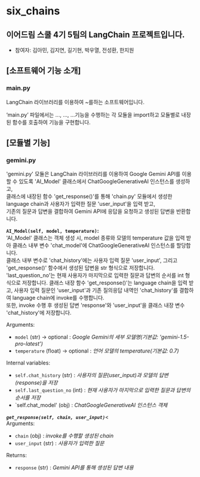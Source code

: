 # six_chains
## 이어드림 스쿨 4기 5팀의 LangChain 프로젝트입니다.
- 참여자: 김아민, 김지연, 길기현, 박우열, 전성환, 한지원

## [소프트웨어 기능 소개]

### main.py

LangChain 라이브러리를 이용하여 ~를하는 소프트웨어입니다.

‘main.py’ 파일에서는 ..., ..., ...기능을 수행하는 각 모듈을 import하고 모듈별로 내장된 함수를 호출하여 기능을 구현합니다.

## [모듈별 기능]

### gemini.py
'gemini.py' 모듈은 LangChain 라이브러리를 이용하여 Google Gemini API를 이용할 수 있도록 'AI_Model' 클래스에서 ChatGoogleGenerativeAI 인스턴스를 생성하고, <br>
클래스에 내장된 함수 'get_response()'를 통해 'chain.py' 모듈에서 생성한 language chain과 사용자가 입력한 질문 'user_input'을 입력 받고, <br>
기존의 질문과 답변을 결합하여 Gemini API에 응답을 요청하고 생성된 답변을 반환합니다.

**`AI_Model(self, model, temperature)`:** <br>
'AI_Model' 클래스는 객체 생성 시, model 종류와 모델의 temperature 값을 입력 받아 클래스 내부 변수 'chat_model'에 ChatGoogleGenerativeAI 인스턴스를 할당합니다.<br>
클래스 내부 변수로 'chat_history'에는 사용자 입력 질문 'user_input', 그리고 'get_response()' 함수에서 생성된 답변을 str 형식으로 저장합니다.<br>
'last_question_no'는 현재 사용자가 마지막으로 입력한 질문과 답변의 순서를 int 형식으로 저장합니다.
클래스 내장 함수 'get_response()'는 language chain을 입력 받고, 사용자 입력 질문인 'user_input'과 기존 질의응답 내역인 'chat_history'를 결합하여 language chain에 invoke를 수행합니다. <br>
또한, invoke 수행 후 생성된 답변 'response'와 'user_input'을 클래스 내장 변수 'chat_history'에 저장합니다.

Arguments:
- `model` (str) -> optional : *Google Gemini의 세부 모델명(기본값: 'gemini-1.5-pro-latest')*
- `temperature` (float) -> optional : *언어 모델의 temperature(기본값: 0.7)*

Internal variables:
- `self.chat_history` (str) : *사용자의 질문(user_input)과 모델의 답변(response)을 저장*
- `self.last_question_no` (int) : *현재 사용자가 마지막으로 입력한 질문과 답변의 순서를 저장*
- `self.chat_model' (obj) : *ChatGoogleGenerativeAI 인스턴스 객체*

***`get_response(self, chain, user_input)`***<<br>
Arguments:
- `chain` (obj) :  *invoke를 수행할 생성된 chain*
- `user_input` (str) : *사용자가 입력한 질문*

Returns:
- `response` (str) : *Gemini API를 통해 생성된 답변 내용*
<br>
<br>
